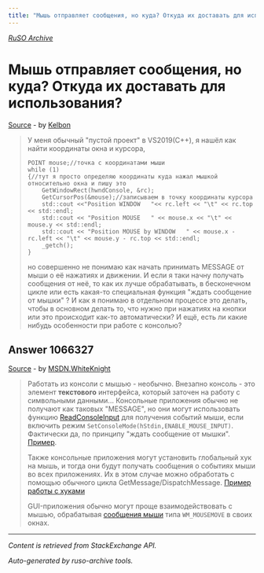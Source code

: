 ```yaml
---
title: "Мышь отправляет сообщения, но куда? Откуда их доставать для использования?"
---
```

<p><i><a href="https://github.com/MSDN-WhiteKnight/ruso-archive/">RuSO Archive</a></i></p>
<h1>Мышь отправляет сообщения, но куда? Откуда их доставать для использования?</h1>
<p><a href="https://ru.stackoverflow.com/questions/1066293/%d0%9c%d1%8b%d1%88%d1%8c-%d0%be%d1%82%d0%bf%d1%80%d0%b0%d0%b2%d0%bb%d1%8f%d0%b5%d1%82-%d1%81%d0%be%d0%be%d0%b1%d1%89%d0%b5%d0%bd%d0%b8%d1%8f-%d0%bd%d0%be-%d0%ba%d1%83%d0%b4%d0%b0-%d0%9e%d1%82%d0%ba%d1%83%d0%b4%d0%b0-%d0%b8%d1%85-%d0%b4%d0%be%d1%81%d1%82%d0%b0%d0%b2%d0%b0%d1%82%d1%8c-%d0%b4%d0%bb%d1%8f-%d0%b8%d1%81%d0%bf%d0%be%d0%bb%d1%8c%d0%b7%d0%be%d0%b2%d0%b0%d0%bd%d0%b8%d1%8f">Source</a> - by <a href="https://ru.stackoverflow.com/users/366214/kelbon">Kelbon</a></p>
<blockquote>
<p>У меня обычный "пустой проект" в VS2019(С++), я нашёл как найти координаты окна и курсора,</p>

<pre><code>POINT mouse;//точка с координатами мыши
while (1)
{//тут я просто определяю координаты куда нажал мышкой относительно окна и пишу это
    GetWindowRect(hwndConsole, &amp;rc);
    GetCursorPos(&amp;mouse);//записываем в точку координаты курсора
    std::cout &lt;&lt;"Position WINDOW   "&lt;&lt; rc.left &lt;&lt; "\t" &lt;&lt; rc.top &lt;&lt; std::endl;
    std::cout &lt;&lt; "Position MOUSE   " &lt;&lt; mouse.x &lt;&lt; "\t" &lt;&lt; mouse.y &lt;&lt; std::endl;
    std::cout &lt;&lt; "Position MOUSE by WINDOW   " &lt;&lt; mouse.x - rc.left &lt;&lt; "\t" &lt;&lt; mouse.y - rc.top &lt;&lt; std::endl;
    _getch();
}
</code></pre>

<p>но совершенно не понимаю как начать принимать MESSAGE от мыши о её нажатиях и движении. И если я таки начну получать сообщения от неё, то как их лучше обрабатывать, в бесконечном цикле или есть какая-то специальная функция "ждать сообщение от мышки" ? И как я понимаю в отдельном процессе это делать, чтобы в основном делать то, что нужно при нажатиях на кнопки или это происходит как-то автоматически? 
И ещё, есть ли какие нибудь особенности при работе с консолью?</p>

</blockquote>
<h2>Answer 1066327</h2>
<p><a href="https://ru.stackoverflow.com/a/1066327/">Source</a> - by <a href="https://ru.stackoverflow.com/users/240512/msdn-whiteknight">MSDN.WhiteKnight</a></p>
<blockquote>
<p>Работать из консоли с мышью - необычно. Внезапно консоль - это элемент <strong>текстового</strong> интерфейса, который заточен на работу с символьными данными... Консольные приложения обычно не получают как таковых "MESSAGE", но они могут использовать функцию <a href="https://docs.microsoft.com/en-us/windows/console/readconsoleinput" rel="nofollow noreferrer">ReadConsoleInput</a> для получения событий мыши, если включить режим <code>SetConsoleMode(hStdin,ENABLE_MOUSE_INPUT)</code>. Фактически да, по принципу "ждать сообщение от мышки". <a href="https://docs.microsoft.com/en-us/windows/console/reading-input-buffer-events" rel="nofollow noreferrer">Пример</a>.</p>

<p>Также консольные приложения могут установить глобальный хук на мышь, и тогда они будут получать сообщения о событиях мыши во всех приложениях. Их в этом случае можно обработать с помощью обычного цикла GetMessage/DispatchMessage. <a href="https://ru.stackoverflow.com/a/927170/240512">Пример работы с хуками</a></p>

<p>GUI-приложения обычно могут проще взаимодействовать с мышью, обрабатывая <a href="https://docs.microsoft.com/ru-ru/windows/win32/inputdev/mouse-input-notifications" rel="nofollow noreferrer">сообщения мыши</a> типа <code>WM_MOUSEMOVE</code> в своих окнах.</p>

</blockquote>
<hr/>
<p><i>Content is retrieved from StackExchange API. </i></p>
<p><i>Auto-generated by ruso-archive tools. </i></p>
